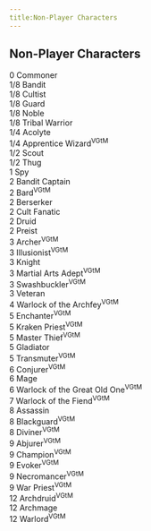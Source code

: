 ```yaml
---
title:Non-Player Characters
---
```


## Non-Player Characters

0 Commoner  
1/8 Bandit  
1/8 Cultist  
1/8 Guard  
1/8 Noble  
1/8 Tribal Warrior  
1/4 Acolyte  
1/4 Apprentice Wizard<sup>VGtM</sup>  
1/2 Scout  
1/2 Thug  
1 Spy  
2 Bandit Captain  
2 Bard<sup>VGtM</sup>  
2 Berserker  
2 Cult Fanatic  
2 Druid  
2 Preist  
3 Archer<sup>VGtM</sup>  
3 Illusionist<sup>VGtM</sup>  
3 Knight  
3 Martial Arts Adept<sup>VGtM</sup>  
3 Swashbuckler<sup>VGtM</sup>  
3 Veteran  
4 Warlock of the Archfey<sup>VGtM</sup>  
5 Enchanter<sup>VGtM</sup>  
5 Kraken Priest<sup>VGtM</sup>   
5 Master Thief<sup>VGtM</sup>  
5 Gladiator  
5 Transmuter<sup>VGtM</sup>  
6 Conjurer<sup>VGtM</sup>  
6 Mage  
6 Warlock of the Great Old One<sup>VGtM</sup>  
7 Warlock of the Fiend<sup>VGtM</sup>  
8 Assassin  
8 Blackguard<sup>VGtM</sup>  
8 Diviner<sup>VGtM</sup>  
9 Abjurer<sup>VGtM</sup>  
9 Champion<sup>VGtM</sup>  
9 Evoker<sup>VGtM</sup>  
9 Necromancer<sup>VGtM</sup>  
9 War Priest<sup>VGtM</sup>  
12 Archdruid<sup>VGtM</sup>  
12 Archmage  
12 Warlord<sup>VGtM</sup>  
